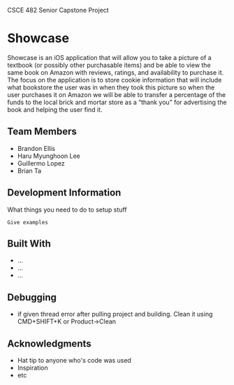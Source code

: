 CSCE 482 Senior Capstone Project
# Showcase

Showcase is an iOS application that will allow you to take a picture of a textbook (or
possibly other purchasable items) and be able to view the same book on Amazon with reviews,
ratings, and availability to purchase it. The focus on the application is to store cookie information
that will include what bookstore the user was in when they took this picture so when the user
purchases it on Amazon we will be able to transfer a percentage of the funds to the local brick
and mortar store as a “thank you” for advertising the book and helping the user find it.

## Team Members
* Brandon Ellis
* Haru Myunghoon Lee
* Guillermo Lopez
* Brian Ta

## Development Information

What things you need to do to setup stuff

```
Give examples
```

## Built With

* ...
* ...
* ...

## Debugging
* if given thread error after pulling project and building. Clean it using CMD+SHIFT+K or Product->Clean

## Acknowledgments

* Hat tip to anyone who's code was used
* Inspiration
* etc
